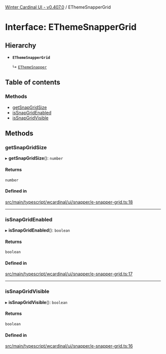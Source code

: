 [Winter Cardinal UI - v0.407.0](../index.md) / EThemeSnapperGrid

# Interface: EThemeSnapperGrid

## Hierarchy

- **`EThemeSnapperGrid`**

  ↳ [`EThemeSnapper`](EThemeSnapper.md)

## Table of contents

### Methods

- [getSnapGridSize](EThemeSnapperGrid.md#getsnapgridsize)
- [isSnapGridEnabled](EThemeSnapperGrid.md#issnapgridenabled)
- [isSnapGridVisible](EThemeSnapperGrid.md#issnapgridvisible)

## Methods

### getSnapGridSize

▸ **getSnapGridSize**(): `number`

#### Returns

`number`

#### Defined in

[src/main/typescript/wcardinal/ui/snapper/e-snapper-grid.ts:18](https://github.com/winter-cardinal/winter-cardinal-ui/blob/v0.407.0/src/main/typescript/wcardinal/ui/snapper/e-snapper-grid.ts#L18)

___

### isSnapGridEnabled

▸ **isSnapGridEnabled**(): `boolean`

#### Returns

`boolean`

#### Defined in

[src/main/typescript/wcardinal/ui/snapper/e-snapper-grid.ts:17](https://github.com/winter-cardinal/winter-cardinal-ui/blob/v0.407.0/src/main/typescript/wcardinal/ui/snapper/e-snapper-grid.ts#L17)

___

### isSnapGridVisible

▸ **isSnapGridVisible**(): `boolean`

#### Returns

`boolean`

#### Defined in

[src/main/typescript/wcardinal/ui/snapper/e-snapper-grid.ts:16](https://github.com/winter-cardinal/winter-cardinal-ui/blob/v0.407.0/src/main/typescript/wcardinal/ui/snapper/e-snapper-grid.ts#L16)
